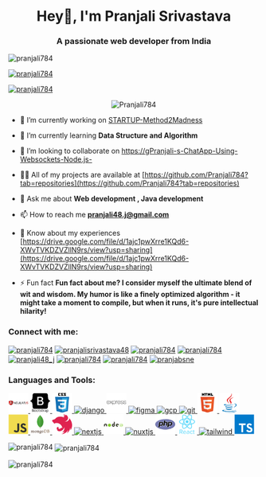 <h1 align="center">Hey👋, I'm Pranjali Srivastava</h1>
<h3 align="center">A passionate web developer from India</h3>

<p align="left"> <img src="https://komarev.com/ghpvc/?username=pranjali784&label=Profile%20views&color=0e75b6&style=flat" alt="pranjali784" /> </p>

<p align="left"> <a href="https://github.com/ryo-ma/github-profile-trophy"><img src="https://github-profile-trophy.vercel.app/?username=pranjali784" alt="pranjali784" /></a> </p>

<p align="left"> <a href="https://twitter.com/pranjali784" target="blank"><img src="https://img.shields.io/twitter/follow/pranjali784?logo=twitter&style=for-the-badge" alt="pranjali784" /></a> </p>

<p align="center"> <img src="https://media.giphy.com/media/RbDKaczqWovIugyJmW/giphy.gif" alt="Pranjali784" /> </p>

- 🔭 I’m currently working on [STARTUP-Method2Madness](https://github.com/Pranjali784/STARTUP-Method2Madness)

- 🌱 I’m currently learning **Data Structure and Algorithm**

- 👯 I’m looking to collaborate on [https://gPranjali-s-ChatApp-Using-Websockets-Node.js-](https://github.com/Pranjali784/Pranjali-s-ChatApp-Using-Websockets-Node.js-)

- 👨‍💻 All of my projects are available at [https://github.com/Pranjali784?tab=repositories](https://github.com/Pranjali784?tab=repositories)

- 💬 Ask me about **Web development , Java development**

- 📫 How to reach me **pranjali48.j@gmail.com**

- 📄 Know about my experiences [https://drive.google.com/file/d/1ajc1pwXrre1KQd6-XWvTVKDZVZllN9rs/view?usp=sharing](https://drive.google.com/file/d/1ajc1pwXrre1KQd6-XWvTVKDZVZllN9rs/view?usp=sharing)

- ⚡ Fun fact **Fun fact about me? I consider myself the ultimate blend of wit and wisdom. My humor is like a finely optimized algorithm - it might take a moment to compile, but when it runs, it's pure intellectual hilarity!**

<h3 align="left">Connect with me:</h3>
<p align="left">
<a href="https://twitter.com/pranjali784" target="blank"><img align="center" src="https://raw.githubusercontent.com/rahuldkjain/github-profile-readme-generator/master/src/images/icons/Social/twitter.svg" alt="pranjali784" height="30" width="40" /></a>
<a href="https://linkedin.com/in/pranjalisrivastava48" target="blank"><img align="center" src="https://raw.githubusercontent.com/rahuldkjain/github-profile-readme-generator/master/src/images/icons/Social/linked-in-alt.svg" alt="pranjalisrivastava48" height="30" width="40" /></a>
<a href="https://kaggle.com/pranjali784" target="blank"><img align="center" src="https://raw.githubusercontent.com/rahuldkjain/github-profile-readme-generator/master/src/images/icons/Social/kaggle.svg" alt="pranjali784" height="30" width="40" /></a>
<a href="https://instagram.com/pranjali784" target="blank"><img align="center" src="https://raw.githubusercontent.com/rahuldkjain/github-profile-readme-generator/master/src/images/icons/Social/instagram.svg" alt="pranjali784" height="30" width="40" /></a>
<a href="https://www.hackerrank.com/pranjali48_j" target="blank"><img align="center" src="https://raw.githubusercontent.com/rahuldkjain/github-profile-readme-generator/master/src/images/icons/Social/hackerrank.svg" alt="pranjali48_j" height="30" width="40" /></a>
<a href="https://codeforces.com/profile/pranjali784" target="blank"><img align="center" src="https://raw.githubusercontent.com/rahuldkjain/github-profile-readme-generator/master/src/images/icons/Social/codeforces.svg" alt="pranjali784" height="30" width="40" /></a>
<a href="https://www.leetcode.com/pranjali784" target="blank"><img align="center" src="https://raw.githubusercontent.com/rahuldkjain/github-profile-readme-generator/master/src/images/icons/Social/leet-code.svg" alt="pranjali784" height="30" width="40" /></a>
<a href="https://auth.geeksforgeeks.org/user/pranjabsne" target="blank"><img align="center" src="https://raw.githubusercontent.com/rahuldkjain/github-profile-readme-generator/master/src/images/icons/Social/geeks-for-geeks.svg" alt="pranjabsne" height="30" width="40" /></a>
</p>

<h3 align="left">Languages and Tools:</h3>
<p align="left"> <a href="https://angular.io" target="_blank" rel="noreferrer"> <img src="https://raw.githubusercontent.com/devicons/devicon/master/icons/angularjs/angularjs-original-wordmark.svg" alt="angularjs" width="40" height="40"/> </a> <a href="https://getbootstrap.com" target="_blank" rel="noreferrer"> <img src="https://raw.githubusercontent.com/devicons/devicon/master/icons/bootstrap/bootstrap-plain-wordmark.svg" alt="bootstrap" width="40" height="40"/> </a> <a href="https://www.w3schools.com/css/" target="_blank" rel="noreferrer"> <img src="https://raw.githubusercontent.com/devicons/devicon/master/icons/css3/css3-original-wordmark.svg" alt="css3" width="40" height="40"/> </a> <a href="https://www.djangoproject.com/" target="_blank" rel="noreferrer"> <img src="https://cdn.worldvectorlogo.com/logos/django.svg" alt="django" width="40" height="40"/> </a> <a href="https://expressjs.com" target="_blank" rel="noreferrer"> <img src="https://raw.githubusercontent.com/devicons/devicon/master/icons/express/express-original-wordmark.svg" alt="express" width="40" height="40"/> </a> <a href="https://www.figma.com/" target="_blank" rel="noreferrer"> <img src="https://www.vectorlogo.zone/logos/figma/figma-icon.svg" alt="figma" width="40" height="40"/> </a> <a href="https://cloud.google.com" target="_blank" rel="noreferrer"> <img src="https://www.vectorlogo.zone/logos/google_cloud/google_cloud-icon.svg" alt="gcp" width="40" height="40"/> </a> <a href="https://git-scm.com/" target="_blank" rel="noreferrer"> <img src="https://www.vectorlogo.zone/logos/git-scm/git-scm-icon.svg" alt="git" width="40" height="40"/> </a> <a href="https://www.w3.org/html/" target="_blank" rel="noreferrer"> <img src="https://raw.githubusercontent.com/devicons/devicon/master/icons/html5/html5-original-wordmark.svg" alt="html5" width="40" height="40"/> </a> <a href="https://www.java.com" target="_blank" rel="noreferrer"> <img src="https://raw.githubusercontent.com/devicons/devicon/master/icons/java/java-original.svg" alt="java" width="40" height="40"/> </a> <a href="https://developer.mozilla.org/en-US/docs/Web/JavaScript" target="_blank" rel="noreferrer"> <img src="https://raw.githubusercontent.com/devicons/devicon/master/icons/javascript/javascript-original.svg" alt="javascript" width="40" height="40"/> </a> <a href="https://www.mongodb.com/" target="_blank" rel="noreferrer"> <img src="https://raw.githubusercontent.com/devicons/devicon/master/icons/mongodb/mongodb-original-wordmark.svg" alt="mongodb" width="40" height="40"/> </a> <a href="https://nestjs.com/" target="_blank" rel="noreferrer"> <img src="https://raw.githubusercontent.com/devicons/devicon/master/icons/nestjs/nestjs-plain.svg" alt="nestjs" width="40" height="40"/> </a> <a href="https://nextjs.org/" target="_blank" rel="noreferrer"> <img src="https://cdn.worldvectorlogo.com/logos/nextjs-2.svg" alt="nextjs" width="40" height="40"/> </a> <a href="https://nodejs.org" target="_blank" rel="noreferrer"> <img src="https://raw.githubusercontent.com/devicons/devicon/master/icons/nodejs/nodejs-original-wordmark.svg" alt="nodejs" width="40" height="40"/> </a> <a href="https://nuxtjs.org/" target="_blank" rel="noreferrer"> <img src="https://www.vectorlogo.zone/logos/nuxtjs/nuxtjs-icon.svg" alt="nuxtjs" width="40" height="40"/> </a> <a href="https://www.php.net" target="_blank" rel="noreferrer"> <img src="https://raw.githubusercontent.com/devicons/devicon/master/icons/php/php-original.svg" alt="php" width="40" height="40"/> </a> <a href="https://reactjs.org/" target="_blank" rel="noreferrer"> <img src="https://raw.githubusercontent.com/devicons/devicon/master/icons/react/react-original-wordmark.svg" alt="react" width="40" height="40"/> </a> <a href="https://tailwindcss.com/" target="_blank" rel="noreferrer"> <img src="https://www.vectorlogo.zone/logos/tailwindcss/tailwindcss-icon.svg" alt="tailwind" width="40" height="40"/> </a> <a href="https://www.typescriptlang.org/" target="_blank" rel="noreferrer"> <img src="https://raw.githubusercontent.com/devicons/devicon/master/icons/typescript/typescript-original.svg" alt="typescript" width="40" height="40"/> </a> </p>

<p><img align="left" src="https://github-readme-stats.vercel.app/api/top-langs?username=pranjali784&show_icons=true&locale=en&layout=compact" alt="pranjali784" /></p>

<p>&nbsp;<img align="center" src="https://github-readme-stats.vercel.app/api?username=pranjali784&show_icons=true&locale=en" alt="pranjali784" /></p>

<p><img align="center" src="https://github-readme-streak-stats.herokuapp.com/?user=pranjali784&" alt="pranjali784" /></p>
